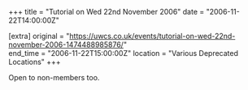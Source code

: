+++
title = "Tutorial on Wed 22nd November 2006"
date = "2006-11-22T14:00:00Z"

[extra]
original = "https://uwcs.co.uk/events/tutorial-on-wed-22nd-november-2006-1474488985876/"    
end_time = "2006-11-22T15:00:00Z"
location = "Various Deprecated Locations"
+++

Open to non-members too.

